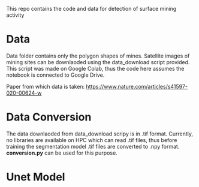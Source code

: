 This repo contains the code and data for detection of surface mining activity

# Data
Data folder contains only the polygon shapes of mines. Satellite images of mining sites can be downlaoded using the data_download script provided. This script was made on Google Colab, thus the code here assumes the notebook is connected to Google Drive.

Paper from which data is taken: https://www.nature.com/articles/s41597-020-00624-w


# Data Conversion

The data downlaoded from data_download scripy is in .tif format. Currently, no libraries are available on HPC which can read .tif files, thus before training the segmentation model .tif files are converted to .npy format. __conversion.py__ can be used for this purpose.

# Unet Model
